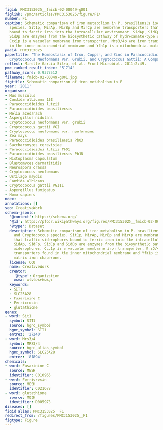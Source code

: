```yaml
---
figid: PMC3153025__fmicb-02-00049-g001
figlink: /pmc/articles/PMC3153025/figure/F1/
number: F1
caption: Schematic comparison of iron metabolism in P. brasiliensis isolates and Cryptococcus
  species. Sit1p, MirAp, MirBp and MirCp are membrane transporters that traffic siderophores
  bound to ferric iron into the intracellular environment. SidAp, SidFp, SidCp and
  SidDp are enzymes from the biosynthetic pathway of hydroxamate-type siderophores.
  Ccc1p is a vacuolar membrane iron transporter. Mrs3/4p are iron transporters found
  in the inner mitochondrial membrane and Yfh1p is a mitochondrial matrix iron chaperone.
pmcid: PMC3153025
papertitle: 'The Homeostasis of Iron, Copper, and Zinc in Paracoccidioides Brasiliensis,
  Cryptococcus Neoformans Var. Grubii, and Cryptococcus Gattii: A Comparative Analysis.'
reftext: Mirelle Garcia Silva, et al. Front Microbiol. 2011;2:49.
pmc_ranked_result_index: '51714'
pathway_score: 0.9375512
filename: fmicb-02-00049-g001.jpg
figtitle: Schematic comparison of iron metabolism in P
year: '2011'
organisms:
- Mus musculus
- Candida albicans 18E
- Paracoccidioides lutzii
- Paracoccidioides brasiliensis
- Melia azedarach
- Aspergillus nidulans
- Cryptococcus neoformans var. grubii
- Cryptococcus gattii VGI
- Cryptococcus neoformans var. neoformans
- Zea mays
- Paracoccidioides brasiliensis Pb03
- Saccharomyces cerevisiae
- Paracoccidioides lutzii Pb01
- Paracoccidioides brasiliensis Pb18
- Histoplasma capsulatum
- Blastomyces dermatitidis
- Neurospora crassa
- Cryptococcus neoformans
- Ustilago maydis
- Candida albicans
- Cryptococcus gattii VGIII
- Aspergillus fumigatus
- Homo sapiens
ndex: ''
annotations: []
seo: CreativeWork
schema-jsonld:
  '@context': https://schema.org/
  '@id': https://pfocr.wikipathways.org/figures/PMC3153025__fmicb-02-00049-g001.html
  '@type': Dataset
  description: Schematic comparison of iron metabolism in P. brasiliensis isolates
    and Cryptococcus species. Sit1p, MirAp, MirBp and MirCp are membrane transporters
    that traffic siderophores bound to ferric iron into the intracellular environment.
    SidAp, SidFp, SidCp and SidDp are enzymes from the biosynthetic pathway of hydroxamate-type
    siderophores. Ccc1p is a vacuolar membrane iron transporter. Mrs3/4p are iron
    transporters found in the inner mitochondrial membrane and Yfh1p is a mitochondrial
    matrix iron chaperone.
  license: CC0
  name: CreativeWork
  creator:
    '@type': Organization
    name: WikiPathways
  keywords:
  - SIT1
  - SLC25A28
  - Fusarinine C
  - Ferricrocin
  - glutathione
genes:
- word: Sit1
  symbol: SIT1
  source: hgnc_symbol
  hgnc_symbol: SIT1
  entrez: '27240'
- word: Mrs3/4
  symbol: MRS3/4
  source: hgnc_alias_symbol
  hgnc_symbol: SLC25A28
  entrez: '81894'
chemicals:
- word: Fusarinine C
  source: MESH
  identifier: C010966
- word: Ferricrocin
  source: MESH
  identifier: C021678
- word: glutathione
  source: MESH
  identifier: D005978
diseases: []
figid_alias: PMC3153025__F1
redirect_from: /figures/PMC3153025__F1
figtype: Figure
---
```

